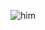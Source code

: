 ![him](https://github.com/JerryBob-Studio/JerryBob-Studio/assets/158793712/04de8563-5830-408a-9d6f-ebd93b94a3fc)
